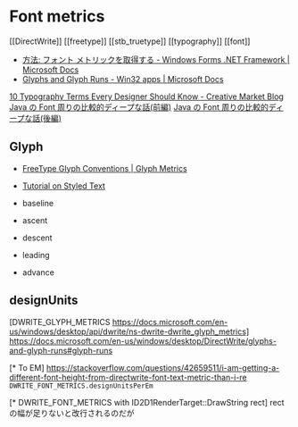 # Font metrics

[[DirectWrite]]
[[freetype]]
[[stb_truetype]]
[[typography]]
[[font]]

- [方法: フォント メトリックを取得する - Windows Forms .NET Framework | Microsoft Docs](https://docs.microsoft.com/ja-jp/dotnet/framework/winforms/advanced/how-to-obtain-font-metrics)
- [Glyphs and Glyph Runs - Win32 apps | Microsoft Docs](https://docs.microsoft.com/en-us/windows/desktop/DirectWrite/glyphs-and-glyph-runs#glyph-runs)

[10 Typography Terms Every Designer Should Know - Creative Market Blog](https://creativemarket.com/blog/10-typography-terms-every-designer-should-know)
[Java の Font 周りの比較的ディープな話(前編)](https://www.cresco.co.jp/blog/entry/91/)
[Java の Font 周りの比較的ディープな話(後編)](https://www.cresco.co.jp/blog/entry/103/)

## Glyph

- [FreeType Glyph Conventions | Glyph Metrics](https://www.freetype.org/freetype2/docs/glyphs/glyphs-3.html)
- [Tutorial on Styled Text](http://pawlan.com/monica/articles/texttutorial/other.html)

- baseline
- ascent
- descent
- leading
- advance

## designUnits

[DWRITE_GLYPH_METRICS https://docs.microsoft.com/en-us/windows/desktop/api/dwrite/ns-dwrite-dwrite_glyph_metrics]
https://docs.microsoft.com/en-us/windows/desktop/DirectWrite/glyphs-and-glyph-runs#glyph-runs

[* To EM]
https://stackoverflow.com/questions/42659511/i-am-getting-a-different-font-height-from-directwrite-font-text-metric-than-i-re
`DWRITE_FONT_METRICS.designUnitsPerEm`

[* DWRITE_FONT_METRICS with ID2D1RenderTarget::DrawString rect]
rectの幅が足りないと改行されるのだが
